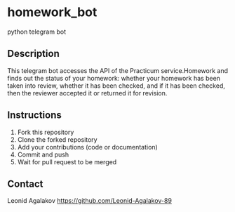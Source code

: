 # homework_bot
python telegram bot

## Description
This telegram bot accesses the API of the Practicum service.Homework and finds out the status of your homework: whether your homework has been taken into review, whether it has been checked, and if it has been checked, then the reviewer accepted it or returned it for revision.

## Instructions
1. Fork this repository
2. Clone the forked repository
3. Add your contributions (code or documentation)
4. Commit and push
5. Wait for pull request to be merged

## Contact
Leonid Agalakov
https://github.com/Leonid-Agalakov-89
